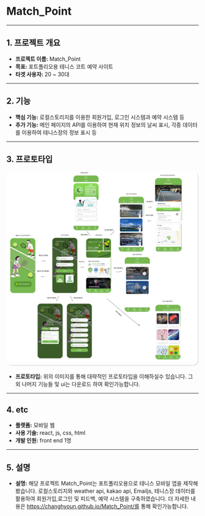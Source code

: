 # Match_Point

---

## 1. 프로젝트 개요
- **프로젝트 이름:** Match_Point
- **목표:** 포트폴리오용 테니스 코트 예약 사이트
- **타겟 사용자:** 20 ~ 30대

---

## 2. 기능
- **핵심 기능:** 로컬스토리지를 이용한 회원가입, 로그인 시스템과 예약 시스템 등
- **추가 기능:** 메인 페이지의 API를 이용하여 현재 위치 정보의 날씨 표시, 각종 데이터를 이용하여 테니스장의 정보 표시 등

---

## 3. 프로토타입
![프로토타입 이미지](./src/assets/prototype.jpg)
- **프로토타입:** 위의 이미지를 통해 대략적인 프로토타입을 이해하실수 있습니다. 그 외 나머지 기능들 및 ui는 다운로드 하여 확인가능합니다.

--- 

## 4. etc
- **플랫폼:** 모바일 웹
- **사용 기술:** react, js, css, html
- **개발 인원:** front end 1명

---

## 5. 설명
- **설명:** 해당 프로젝트 Match_Point는 포트폴리오용으로 테니스 모바일 앱을 제작해봤습니다. 로컬스토리지와 weather api, kakao api, Emailjs, 테니스장 데이터를 활용하여 회원가입,로그인 및 피드백, 예약 시스템을 구축하였습니다. 더 자세한 내용은 https://changhyoun.github.io/Match_Point/를 통해 확인가능합니다.


